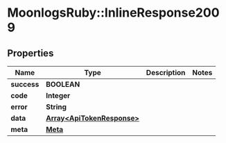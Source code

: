 # MoonlogsRuby::InlineResponse2009

## Properties
Name | Type | Description | Notes
------------ | ------------- | ------------- | -------------
**success** | **BOOLEAN** |  | 
**code** | **Integer** |  | 
**error** | **String** |  | 
**data** | [**Array&lt;ApiTokenResponse&gt;**](ApiTokenResponse.md) |  | 
**meta** | [**Meta**](Meta.md) |  | 


